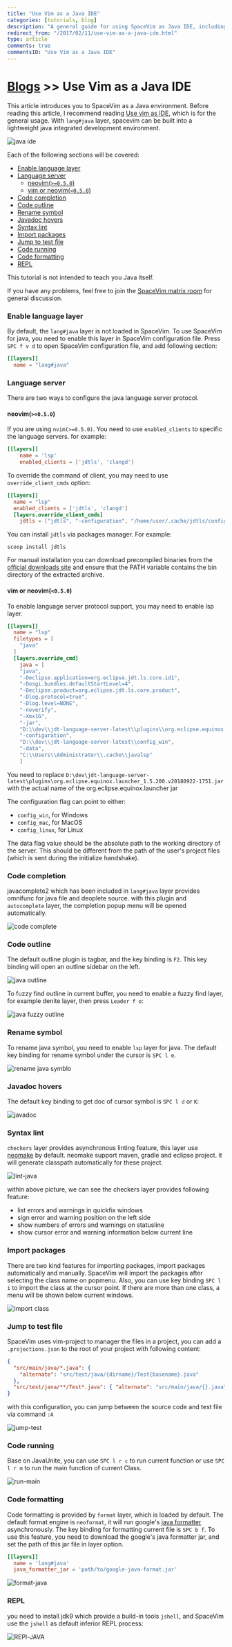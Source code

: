```yaml
---
title: "Use Vim as a Java IDE"
categories: [tutorials, blog]
description: "A general guide for using SpaceVim as Java IDE, including layer configuration and requiems installation."
redirect_from: "/2017/02/11/use-vim-as-a-java-ide.html"
type: article
comments: true
commentsID: "Use Vim as a Java IDE"
---
```


# [Blogs](../blog/) >> Use Vim as a Java IDE

This article introduces you to SpaceVim as a Java environment.
Before reading this article, I recommend reading [Use vim as IDE](../use-vim-as-ide/), which is for the general usage.
With `lang#java` layer, spacevim can be built into a lightweight java integrated development environment.

![java ide](https://img.spacevim.org/228426235-cd9c6fd8-8756-4586-8bfe-d62f51a8ec50.png)

Each of the following sections will be covered:

<!-- vim-markdown-toc GFM -->

- [Enable language layer](#enable-language-layer)
- [Language server](#language-server)
  - [neovim(`>=0.5.0`)](#neovim050)
  - [vim or neovim(`<0.5.0`)](#vim-or-neovim050)
- [Code completion](#code-completion)
- [Code outline](#code-outline)
- [Rename symbol](#rename-symbol)
- [Javadoc hovers](#javadoc-hovers)
- [Syntax lint](#syntax-lint)
- [Import packages](#import-packages)
- [Jump to test file](#jump-to-test-file)
- [Code running](#code-running)
- [Code formatting](#code-formatting)
- [REPL](#repl)

<!-- vim-markdown-toc -->

This tutorial is not intended to teach you Java itself.

If you have any problems,
feel free to join the [SpaceVim matrix room](https://chat.mozilla.org/#/room/#spacevim:matrix.org)
for general discussion.

### Enable language layer

By default, the `lang#java` layer is not loaded in SpaceVim. To use SpaceVim for java,
you need to enable this layer in SpaceVim configuration file.
Press `SPC f v d` to open SpaceVim configuration file, and add following section:

```toml
[[layers]]
  name = "lang#java"
```

### Language server

There are two ways to configure the java language server protocol.

#### neovim(`>=0.5.0`)

If you are using `nvim(>=0.5.0)`. You need to use `enabled_clients` to specific the language servers.
for example:

```toml
[[layers]]
    name = 'lsp'
    enabled_clients = ['jdtls', 'clangd']
```

To override the command of client, you may need to use `override_client_cmds` option:

```toml
[[layers]]
  name = "lsp"
  enabled_clients = ['jdtls', 'clangd']
  [layers.override_client_cmds]
    jdtls = ["jdtls", "-configuration", "/home/user/.cache/jdtls/config", "-data", "/home/user/.cache/jdtls/workspace"]
```

You can install `jdtls` via packages manager. For example:

```
scoop install jdtls
```

For manual installation you can download precompiled binaries from the [official downloads site](http://download.eclipse.org/jdtls/snapshots/?d) and ensure that the PATH variable contains the bin directory of the extracted archive.

#### vim or neovim(`<0.5.0`)

To enable language server protocol support, you may need to enable lsp layer.

```toml
[[layers]]
  name = "lsp"
  filetypes = [
    "java"
  ]
  [layers.override_cmd]
    java = [
    "java",
    "-Declipse.application=org.eclipse.jdt.ls.core.id1",
    "-Dosgi.bundles.defaultStartLevel=4",
    "-Declipse.product=org.eclipse.jdt.ls.core.product",
    "-Dlog.protocol=true",
    "-Dlog.level=NONE",
    "-noverify",
    "-Xmx1G",
    "-jar",
    "D:\\dev\\jdt-language-server-latest\\plugins\\org.eclipse.equinox.launcher_1.5.200.v20180922-1751.jar",
    "-configuration",
    "D:\\dev\\jdt-language-server-latest\\config_win",
    "-data",
    "C:\\Users\\Administrator\\.cache\\javalsp"
    ]
```

You need to replace `D:\dev\jdt-language-server-latest\plugins\org.eclipse.equinox.launcher_1.5.200.v20180922-1751.jar` with the actual name of the org.eclipse.equinox.launcher jar

The configuration flag can point to either:

- `config_win`, for Windows
- `config_mac`, for MacOS
- `config_linux`, for Linux

The data flag value should be the absolute path to the working directory of the server.
This should be different from the path of the user's project files (which is sent during the initialize handshake).

### Code completion

javacomplete2 which has been included in `lang#java` layer provides omnifunc for java file and deoplete source.
with this plugin and `autocomplete` layer, the completion popup menu will be opened automatically.

![code complete](https://img.spacevim.org/46297202-ba0ab980-c5ce-11e8-81a0-4a4a85bc98a5.png)

### Code outline

The default outline plugin is tagbar, and the key binding is `F2`. This key binding will open an outline sidebar on the left.

![java outline](https://img.spacevim.org/53250502-7c313d80-36f5-11e9-8fa2-8437ecf57a78.png)

To fuzzy find outline in current buffer, you need to enable a fuzzy find layer, for example denite layer,
then press `Leader f o`:

![java fuzzy outline](https://img.spacevim.org/53250728-f1047780-36f5-11e9-923d-0b34568f9566.gif)

### Rename symbol

To rename java symbol, you need to enable `lsp` layer for java. The default key binding
for rename symbol under the cursor is `SPC l e`.

![rename java symblo](https://img.spacevim.org/53250190-da115580-36f4-11e9-9590-bf945fa8dcc0.gif)

### Javadoc hovers

The default key binding to get doc of cursor symbol is `SPC l d` or `K`:

![javadoc](https://img.spacevim.org/53255520-bf44de00-3700-11e9-9f47-50bc50ed6e83.gif)

### Syntax lint

`checkers` layer provides asynchronous linting feature, this layer use [neomake](https://github.com/neomake/neomake) by default.
neomake support maven, gradle and eclipse project. it will generate classpath automatically for these project.

![lint-java](https://img.spacevim.org/46323584-99b81a80-c621-11e8-8ca5-d8eb7fbd93cf.png)

within above picture, we can see the checkers layer provides following feature:

- list errors and warnings in quickfix windows
- sign error and warning position on the left side
- show numbers of errors and warnings on statusline
- show cursor error and warning information below current line

### Import packages

There are two kind features for importing packages, import packages automatically and manually.
SpaceVim will import the packages after selecting the class name on popmenu.
Also, you can use key binding `SPC l i` to import the class at the cursor point.
If there are more than one class, a menu will be shown below current windows.

![import class](https://img.spacevim.org/46298485-c04e6500-c5d1-11e8-96f3-01d84f9fe237.png)

### Jump to test file

SpaceVim uses vim-project to manager the files in a project, you can add a `.projections.json` to the root of your project with following content:

```json
{
  "src/main/java/*.java": {
    "alternate": "src/test/java/{dirname}/Test{basename}.java"
  },
  "src/test/java/**/Test*.java": { "alternate": "src/main/java/{}.java" }
}
```

with this configuration, you can jump between the source code and test file via command `:A`

![jump-test](https://img.spacevim.org/46322905-12b57300-c61e-11e8-81a2-53c69d10140f.gif)

### Code running

Base on JavaUnite, you can use `SPC l r c` to run current function or use `SPC l r m` to run the main function of current Class.

![run-main](https://img.spacevim.org/46323137-61174180-c61f-11e8-94df-61b6998b8907.gif)

### Code formatting

Code formatting is provided by `format` layer, which is loaded by default.
The default format engine is `neoformat`, it will run google's [java formatter](https://github.com/google/google-java-format)
asynchronously. The key binding for formatting current file is `SPC b f`.
To use this feature, you need to download the google's java formatter jar, and set the
path of this jar file in layer option.

```toml
[[layers]]
  name = 'lang#java'
  java_formatter_jar = 'path/to/google-java-format.jar'
```

![format-java](https://img.spacevim.org/46323426-ccadde80-c620-11e8-9726-d99025f3bf76.gif)

### REPL

you need to install jdk9 which provide a build-in tools `jshell`, and SpaceVim use the `jshell` as default inferior REPL process:

![REPl-JAVA](https://img.spacevim.org/34159605-758461ba-e48f-11e7-873c-fc358ce59a42.gif)
